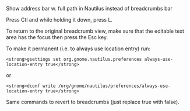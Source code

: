 Show address bar w. full path in Nautilus instead of breadcrumbs bar

Press Ctl and while holding it down, press L.

To return to the original breadcrumb view, make sure that the editable text area has the focus then press the Esc key.

To make it permanent (i.e. to always use location entry) run:

```
<strong>gsettings set org.gnome.nautilus.preferences always-use-location-entry true</strong>
```

or

```
<strong>dconf write /org/gnome/nautilus/preferences/always-use-location-entry true</strong>
```

Same commands to revert to breadcrumbs (just replace true with false).
